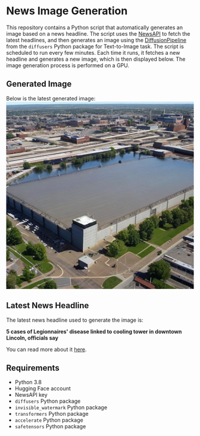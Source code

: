 # News Image Generation
This repository contains a Python script that automatically generates an image based on a news headline. The script uses the [NewsAPI](https://newsapi.org/) to fetch the latest headlines, and then generates an image using the [DiffusionPipeline](https://github.com/huggingface/diffusers) from the `diffusers` Python package for Text-to-Image task.
The script is scheduled to run every few minutes. Each time it runs, it fetches a new headline and generates a new image, which is then displayed below. The image generation process is performed on a GPU.

## Generated Image
Below is the latest generated image:
![Generated Image](image.png)

## Latest News Headline
The latest news headline used to generate the image is:

**5 cases of Legionnaires' disease linked to cooling tower in downtown Lincoln, officials say**

You can read more about it [here](https://news.google.com/rss/articles/CBMijwFBVV95cUxOZm5rNERxOGdRZDlva3Jnc056MFpXdUJvNHlsVnZWcERZQkpkcVhmbC1oR0tkNW1rc09LdjM4ZDBfSjZBQ2dfOG5yVkdhUXQ1XzJXZGt6RmM4YXZBV01TMWw5aVNDWVp3UlBfelJ3cWN4MzVKNmVQZDBZbFFqWHNaNlhqZWxBXzRQQS1vakFkcw?oc=5).

## Requirements
- Python 3.8
- Hugging Face account
- NewsAPI key
- `diffusers` Python package
- `invisible_watermark` Python package
- `transformers` Python package
- `accelerate` Python package
- `safetensors` Python package
